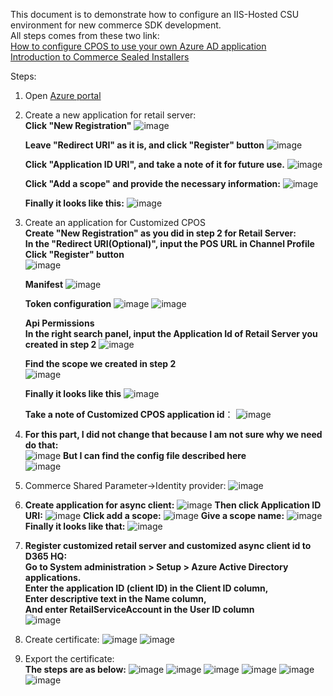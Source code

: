 This document is to demonstrate how to configure an IIS-Hosted CSU environment for new commerce SDK development.<br/>
All steps comes from these two link:<br/>
[How to configure CPOS to use your own Azure AD application](https://community.dynamics.com/ax/b/axforretail/posts/how-to-point-cpos-to-use-your-own-azure-ad-application)<br>
[Introduction to Commerce Sealed Installers](https://community.dynamics.com/ax/b/axforretail/posts/introducing-sealed-installers)<br/>

Steps:<br/>
1. Open [Azure portal](https://aad.portal.azure.com/)<br/>
2. Create a new application for retail server:<br/>
    **Click "New Registration"**
   ![image](https://user-images.githubusercontent.com/14832260/189586780-5b6c9fde-01df-4aee-9d02-24bee801b706.png)
   
   **Leave "Redirect URI" as it is, and click "Register" button**
   ![image](https://user-images.githubusercontent.com/14832260/189586955-f2635115-9da7-48c1-b8d5-1aac7eeeb0be.png)
    
    **Click "Application ID URI", and take a note of it for future use.**
    ![image](https://user-images.githubusercontent.com/14832260/189587661-39edb25e-b5ef-411e-922f-317397720f2f.png)
    
    **Click "Add a scope" and provide the necessary information:**
    ![image](https://user-images.githubusercontent.com/14832260/189588259-6d96ece5-1ef4-43a6-be72-729a7b05ec9e.png)
    
    **Finally it looks like this:**
    ![image](https://user-images.githubusercontent.com/14832260/189588545-ed3aa628-e869-4803-b9e9-dcbf1bfe302c.png)
    
3. Create an application for Customized CPOS<br/>
   **Create "New Registration" as you did in step 2 for Retail Server:**<br/>
   **In the "Redirect URI(Optional)", input the POS URL in Channel Profile**<br/>
   **Click "Register" button**<br/>
   ![image](https://user-images.githubusercontent.com/14832260/189590165-fce9e669-3946-4de7-a193-afbb0cb4e68e.png)
    
    **Manifest**
    ![image](https://user-images.githubusercontent.com/14832260/189590864-076ba5aa-2f5d-4e86-9628-dac7b4ea56b8.png)

    **Token configuration**
    ![image](https://user-images.githubusercontent.com/14832260/189591174-6f662d91-5141-4fef-8e91-964b16054154.png)
    ![image](https://user-images.githubusercontent.com/14832260/189591218-3ef45953-92fc-4004-aab4-942cfc11c225.png)
    
    **Api Permissions**<br/>
    **In the right search panel, input the Application Id of Retail Server you created in step 2**
     ![image](https://user-images.githubusercontent.com/14832260/189591552-55524601-88c0-46ff-b02f-a6fbcc0f2459.png)

     **Find the scope we created in step 2**<br/>
     ![image](https://user-images.githubusercontent.com/14832260/189592189-856b7eb3-5218-4740-b963-cea36855d843.png)

     **Finally it looks like this**
     ![image](https://user-images.githubusercontent.com/14832260/189592301-6f59ad91-a988-44b4-82be-7e59e19a1094.png)
     
     **Take a note of Customized  CPOS application id**：
     ![image](https://user-images.githubusercontent.com/14832260/189592866-ff84374d-6813-4b6d-be82-efaf5aefaafe.png)
     
4. **For this part, I did not change that because I am not sure why we need do that:**<br/>
   ![image](https://user-images.githubusercontent.com/14832260/189593613-995e88a4-4848-4318-84cc-e2ca6bd8b632.png)
   **But I can find the config file described here**<br/>
   ![image](https://user-images.githubusercontent.com/14832260/189593878-08f7870c-54ac-4d4e-b9e5-ad3638b90938.png)

5. Commerce Shared Parameter->Identity provider:
   ![image](https://user-images.githubusercontent.com/14832260/189651468-6e0a91b2-8f75-426f-9700-8c9cdba01e65.png)
   
6. **Create application for async client:**
   ![image](https://user-images.githubusercontent.com/14832260/189651808-ea108b19-a3e9-4374-904e-091da445f828.png)
   **Then click Application ID URI:**
   ![image](https://user-images.githubusercontent.com/14832260/189652042-acd98a6d-fda3-45be-a35d-e866b8c9903a.png)
   **Click add a scope:**
   ![image](https://user-images.githubusercontent.com/14832260/189652319-5d47dca2-6e77-4997-82f4-98823f0d6bef.png)
   **Give a scope name:**
   ![image](https://user-images.githubusercontent.com/14832260/189652571-93eb1770-a9c5-4fff-ad97-931c15c15e73.png)
   **Finally it looks like that:**
   ![image](https://user-images.githubusercontent.com/14832260/189652817-da612d22-ea2f-4fca-b042-631165542ffd.png)
   
7. **Register customized retail server and customized async client id to D365 HQ:<br/>**
   **Go to System administration > Setup > Azure Active Directory applications.<br/>**
   **Enter the application ID (client ID) in the Client ID column,<br/>**
   **Enter descriptive text in the Name column, <br/>**
   **And enter RetailServiceAccount in the User ID column<br/>**
   ![image](https://user-images.githubusercontent.com/14832260/189659229-70e75964-29e3-48c1-b05a-ab9d9427c5dd.png)
   
 8. Create certificate:
    ![image](https://user-images.githubusercontent.com/14832260/189659654-5eaf0d8e-a70d-49f7-a266-82d1a6e8e465.png)
    ![image](https://user-images.githubusercontent.com/14832260/189659870-30ace21f-ce50-4a03-ba11-b298b01eb435.png)
    
 9. Export the certificate:<br/>
    **The steps are as below:**
    ![image](https://user-images.githubusercontent.com/14832260/189660500-505c826d-87c7-4c24-acfe-62b30a594778.png)
    ![image](https://user-images.githubusercontent.com/14832260/189660535-e06d2c3a-a692-453f-8b57-fb987826197d.png)
    ![image](https://user-images.githubusercontent.com/14832260/189660653-fa08f500-6b74-4ba1-9ff5-93f596d29fe7.png)
    ![image](https://user-images.githubusercontent.com/14832260/189660725-7f4d3d07-9a27-49cd-972c-631ca302fbcd.png)
    ![image](https://user-images.githubusercontent.com/14832260/189660856-00807575-4fd0-4346-bfe6-2c0e644ba5f1.png)
    ![image](https://user-images.githubusercontent.com/14832260/189660939-a8f9cd2d-270e-424c-8b57-38b98ffa3324.png)













